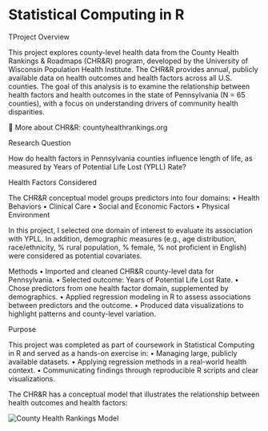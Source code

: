 # Statistical Computing in R

TProject Overview

This project explores county-level health data from the County Health Rankings & Roadmaps (CHR&R) program, developed by the University of Wisconsin Population Health Institute. The CHR&R provides annual, publicly available data on health outcomes and health factors across all U.S. counties. The goal of this analysis is to examine the relationship between health factors and health outcomes in the state of Pennsylvania (N = 65 counties), with a focus on understanding drivers of community health disparities.

🔗 More about CHR&R: countyhealthrankings.org

Research Question

How do health factors in Pennsylvania counties influence length of life, as measured by Years of Potential Life Lost (YPLL) Rate?

Health Factors Considered

The CHR&R conceptual model groups predictors into four domains:
	•	Health Behaviors
	•	Clinical Care
	•	Social and Economic Factors
	•	Physical Environment

In this project, I selected one domain of interest to evaluate its association with YPLL. In addition, demographic measures (e.g., age distribution, race/ethnicity, % rural population, % female, % not proficient in English) were considered as potential covariates.

Methods
	•	Imported and cleaned CHR&R county-level data for Pennsylvania.
	•	Selected outcome: Years of Potential Life Lost Rate.
	•	Chose predictors from one health factor domain, supplemented by demographics.
	•	Applied regression modeling in R to assess associations between predictors and the outcome.
	•	Produced data visualizations to highlight patterns and county-level variation.

Purpose

This project was completed as part of coursework in Statistical Computing in R and served as a hands-on exercise in:
	•	Managing large, publicly available datasets.
	•	Applying regression methods in a real-world health context.
	•	Communicating findings through reproducible R scripts and clear visualizations.

  The CHR&R has a conceptual model that illustrates the relationship between health outcomes and health factors:

![County Health Rankings Model](https://github.com/Aaarpitaa/Statistical_Computing/assets/132159165/2828867b-a4e6-444b-89d4-22eda06851fa)
